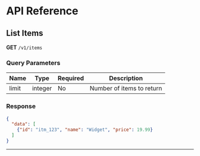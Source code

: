 # API Reference

## List Items

**GET** `/v1/items`

### Query Parameters

| Name | Type | Required | Description |
|------|------|----------|-------------|
| limit | integer | No | Number of items to return |

### Response

```json
{
  "data": [
    {"id": "itm_123", "name": "Widget", "price": 19.99}
  ]
}
```

---
